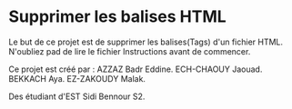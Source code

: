 # Supprimer les balises HTML
Le but de ce projet est de supprimer les balises(Tags) d'un fichier HTML.
N'oubliez pad de lire le fichier Instructions avant de commencer.

Ce projet est créé par :
AZZAZ Badr Eddine.
ECH-CHAOUY Jaouad.
BEKKACH Aya.
EZ-ZAKOUDY Malak.

Des étudiant d'EST Sidi Bennour S2.
